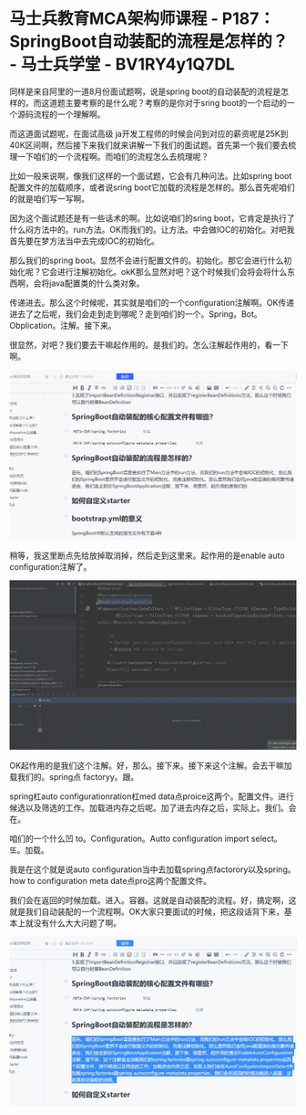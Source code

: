 # 马士兵教育MCA架构师课程 - P187：SpringBoot自动装配的流程是怎样的？ - 马士兵学堂 - BV1RY4y1Q7DL

同样是来自阿里的一道8月份面试题啊，说是spring boot的自动装配的流程是怎样的。而这道题主要考察的是什么呢？考察的是你对于sring boot的一个启动的一个源码流程的一个理解啊。

而这道面试题呢，在面试高级 ja开发工程师的时候会问到对应的薪资呢是25K到40K区间啊，然后接下来我们就来讲解一下我们的面试题。首先第一个我们要去梳理一下咱们的一个流程啊。而咱们的流程怎么去梳理呢？

比如一般来说啊，像我们这样的一个面试题，它会有几种问法。比如spring boot配置文件的加载顺序，或者说sring boot它加载的流程是怎样的。那么首先呢咱们的就是咱们写一写啊。

因为这个面试题还是有一些话术的啊。比如说咱们的sring boot，它肯定是执行了什么闷方法中的。run方法。OK而我们的。让方法。中会做IOC的初始化。对吧我首先要在梦方法当中去完成IOC的初始化。

那么我们的spring boot。显然不会进行配置文件的。初始化。那它会进行什么初始化呢？它会进行注解初始化。okK那么显然对吧？这个时候我们会将会将什么东西啊，会将java配置类的什么类对象。

传递进去。那么这个时候呢，其实就是咱们的一个configuration注解啊。OK传递进去了之后呢，我们会走到走到哪呢？走到咱们的一个。Spring。Bot。Obplication。注解。接下来。

很显然，对吧？我们要去干嘛起作用的。是我们的。怎么注解起作用的，看一下啊。

![](img/998b75f34fadff86783308a1aa15cb60_1.png)

稍等，我这里断点先给放掉取消掉，然后走到这里来。起作用的是enable auto configuration注解了。



![](img/998b75f34fadff86783308a1aa15cb60_3.png)

OK起作用的是我们这个注解。好，那么。接下来。接下来这个注解。会去干嘛加载我们的。spring点 factoryy。跟。

spring杠auto configurationration杠med data点proice这两个。配置文件。进行候选以及筛选的工作。加载进内存之后呢。加了进去内存之后，实际上。我们。会在。

咱们的一个什么凹 to。Configuration。Autto configuration import select。또。加载。

我是在这个就是说auto configuration当中去加载spring点factorory以及spring。how to configuration meta date点pro这两个配置文件。

我们会在返回的时候加载。进入。容器。这就是自动装配的流程。好，搞定啊，这就是我们自动装配的一个流程啊。OK大家只要面试的时候，把这段话背下来，基本上就没有什么大大问题了啊。



![](img/998b75f34fadff86783308a1aa15cb60_5.png)